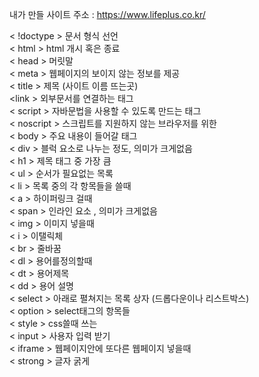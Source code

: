 내가 만들 사이트 주소 : https://www.lifeplus.co.kr/

&lt; !doctype &gt; 문서 형식 선언 <br>
&lt; html &gt; html 개시  혹은 종료 <br>
&lt; head &gt; 머릿말 <br>
&lt; meta &gt; 웹페이지의 보이지 않는 정보를 제공<br>
&lt; title &gt; 제목 (사이트 이름 뜨는곳)<br>
&lt;link &gt; 외부문서를 연결하는 태그<br>
&lt; script &gt; 자바문법을 사용할 수 있도록 만드는 태그<br>
&lt; noscript &gt; 스크립트를 지원하지 않는 브라우저를 위한 <br>
&lt; body &gt; 주요 내용이 들어갈 태그<br>
&lt; div &gt; 블럭 요소로 나누는 정도, 의미가 크게없음<br>
&lt; h1 &gt; 제목 태그 중 가장 큼<br>
&lt; ul &gt; 순서가 필요없는 목록<br>
&lt; li &gt; 목록 중의 각 항목들을 쓸때<br>
&lt; a &gt; 하이퍼링크 걸때<br>
&lt; span &gt; 인라인 요소 , 의미가 크게없음<br>
&lt; img &gt; 이미지 넣을때<br>
&lt; i &gt; 이탤릭체<br>
&lt; br &gt; 줄바꿈<br>
&lt; dl &gt; 용어를정의할때<br>
&lt; dt &gt; 용어제목<br>
&lt; dd &gt; 용어 설명<br>
&lt; select &gt; 아래로 펼쳐지는 목록 상자 (드롭다운이나 리스트박스)<br>
&lt; option &gt; select태그의 항목들 <br>
&lt; style &gt; css쓸때 쓰는 <br>
&lt; input &gt; 사용자 입력 받기<br>
&lt; iframe &gt; 웹페이지안에 또다른 웹페이지 넣을때<br>
&lt; strong &gt; 글자 굵게

